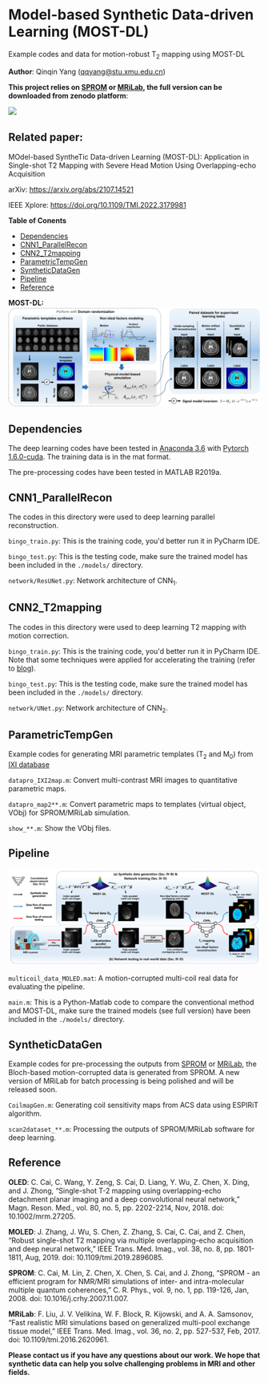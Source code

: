 # Model-based Synthetic Data-driven Learning (MOST-DL)

Example codes and data for motion-robust T<sub>2</sub> mapping using MOST-DL

**Author**: Qinqin Yang (qqyang@stu.xmu.edu.cn)

**This project relies on [SPROM](https://doi.org/10.6084/m9.figshare.19754836.v2) or [MRiLab](http://mrilab.sourceforge.net/), the full version can be downloaded from zenodo platform**:

<div align="left">
    <a href="https://doi.org/10.5281/zenodo.6566433"><img src="https://badgen.net/badge/zenodo/full version/blue"></a>
</div>

## Related paper:

MOdel-based SyntheTic Data-driven Learning (MOST-DL): Application in Single-shot T2 Mapping with Severe Head Motion Using Overlapping-echo Acquisition

arXiv: https://arxiv.org/abs/2107.14521

IEEE Xplore: https://doi.org/10.1109/TMI.2022.3179981

**Table of Conents**

* [Dependencies](#dependencies)
* [CNN1_ParallelRecon](#cnn1parallelrecon)
* [CNN2_T2mapping](#cnn2t2mapping)
* [ParametricTempGen](#parametrictempgen)
* [SyntheticDataGen](#syntheticdatagen)
* [Pipeline](#pipeline)
* [Reference](#reference)

**MOST-DL:**
![main_architecture](./figs/most.png)

## Dependencies

The deep learning codes have been tested in [Anaconda 3.6](https://repo.anaconda.com/archive/) with [Pytorch 1.6.0-cuda](https://pytorch.org/get-started/previous-versions/). The training data is in the mat format.

The pre-processing codes have been tested in MATLAB R2019a.

## CNN1_ParallelRecon

The codes in this directory were used to deep learning parallel reconstruction.

`bingo_train.py`: This is the training code, you'd better run it in PyCharm IDE.

`bingo_test.py`: This is the testing code, make sure the trained model has been included in the `./models/` directory.

`network/ResUNet.py`: Network architecture of CNN<sub>1</sub>.

## CNN2_T2mapping

The codes in this directory were used to deep learning T2 mapping with motion correction.

`bingo_train.py`: This is the training code, you'd better run it in PyCharm IDE. Note that some techniques were applied for accelerating the training (refer to [blog](https://efficientdl.com/faster-deep-learning-in-pytorch-a-guide/)). 

`bingo_test.py`: This is the testing code, make sure the trained model has been included in the `./models/` directory.

`network/UNet.py`: Network architecture of CNN<sub>2</sub>.

## ParametricTempGen

Example codes for generating MRI parametric templates (T<sub>2</sub> and M<sub>0</sub>) from [IXI database](http://brain-development.org/ixi-dataset/)

`datapro_IXI2map.m`: Convert multi-contrast MRI images to quantitative parametric maps.

`datapro_map2**.m`: Convert parametric maps to templates (virtual object, VObj) for SPROM/MRiLab simulation.

`show_**.m`: Show the VObj files.

## Pipeline

![main_architecture](./figs/main.png)

`multicoil_data_MOLED.mat`: A motion-corrupted multi-coil real data for evaluating the pipeline. 

`main.m`: This is a Python-Matlab code to compare the conventional method and MOST-DL, make sure the trained models (see full version) have been included in the `./models/` directory.

## SyntheticDataGen

Example codes for pre-processing the outputs from [SPROM](https://doi.org/10.6084/m9.figshare.19754836.v2) or [MRiLab](http://mrilab.sourceforge.net/), the Bloch-based motion-corrupted data is generated from SPROM. A new version of MRiLab for batch processing is being polished and will be released soon.

`CoilmapGen.m`: Generating coil sensitivity maps from ACS data using ESPIRiT algorithm.

`scan2dataset_**.m`: Processing the outputs of SPROM/MRiLab software for deep learning.

## Reference

**OLED**: C. Cai, C. Wang, Y. Zeng, S. Cai, D. Liang, Y. Wu, Z. Chen, X. Ding, and J. Zhong, “Single-shot T-2 mapping using overlapping-echo detachment planar imaging and a deep convolutional neural network,” Magn. Reson. Med., vol. 80, no. 5, pp. 2202-2214, Nov, 2018. doi: 10.1002/mrm.27205.

**MOLED**: J. Zhang, J. Wu, S. Chen, Z. Zhang, S. Cai, C. Cai, and Z. Chen, “Robust single-shot T2 mapping via multiple overlapping-echo acquisition and deep neural network,” IEEE Trans. Med. Imag., vol. 38, no. 8, pp. 1801-1811, Aug, 2019. doi: 10.1109/tmi.2019.2896085.

**SPROM**: C. Cai, M. Lin, Z. Chen, X. Chen, S. Cai, and J. Zhong, “SPROM - an efficient program for NMR/MRI simulations of inter- and intra-molecular multiple quantum coherences,” C. R. Phys., vol. 9, no. 1, pp. 119-126, Jan, 2008. doi: 10.1016/j.crhy.2007.11.007.

**MRiLab**: F. Liu, J. V. Velikina, W. F. Block, R. Kijowski, and A. A. Samsonov, “Fast realistic MRI simulations based on generalized multi-pool exchange tissue model,” IEEE Trans. Med. Imag., vol. 36, no. 2, pp. 527-537, Feb, 2017. doi: 10.1109/tmi.2016.2620961.


**Please contact us if you have any questions about our work. We hope that synthetic data can help you solve challenging problems in MRI and other fields.**
